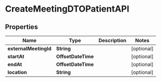 

# CreateMeetingDTOPatientAPI


## Properties

| Name | Type | Description | Notes |
|------------ | ------------- | ------------- | -------------|
|**externalMeetingId** | **String** |  |  [optional] |
|**startAt** | **OffsetDateTime** |  |  [optional] |
|**endAt** | **OffsetDateTime** |  |  [optional] |
|**location** | **String** |  |  [optional] |



